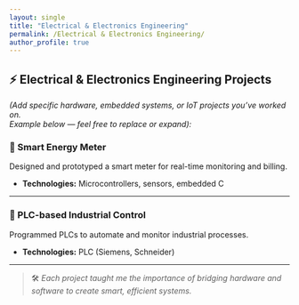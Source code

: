 ```yaml
---
layout: single
title: "Electrical & Electronics Engineering"
permalink: /Electrical & Electronics Engineering/
author_profile: true
---
```


## ⚡ Electrical & Electronics Engineering Projects

*(Add specific hardware, embedded systems, or IoT projects you’ve worked on.  
Example below — feel free to replace or expand):*

### 📌 Smart Energy Meter
Designed and prototyped a smart meter for real-time monitoring and billing.
- **Technologies:** Microcontrollers, sensors, embedded C

---

### 📌 PLC-based Industrial Control
Programmed PLCs to automate and monitor industrial processes.
- **Technologies:** PLC (Siemens, Schneider)

---

> 🛠 *Each project taught me the importance of bridging hardware and software to create smart, efficient systems.*
